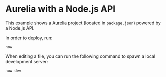 # Aurelia with a Node.js API

This example shows a [Aurelia](https://aurelia.io/) project (located in `package.json`) powered by a Node.js API.

In order to deploy, run:

```
now
```

When editing a file, you can run the following command to spawn a local development server:

```
now dev
```
